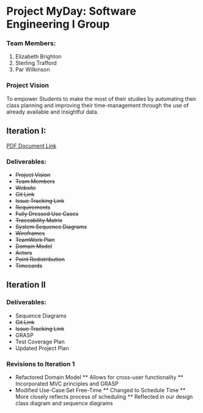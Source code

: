 # Project MyDay: Software Engineering I Group 

### Team Members:
1. Elizabeth Brighton
2. Sterling Trafford
3. Par Wilkinson

### Project Vision
To empower Students to make the most of their studies by automating their class planning and improving their time-management through the use of already available and insightful data.
## Iteration I:
[PDF Document Link](https://drive.google.com/open?id=1mVftZGB7TX9JWXMV7r9NRBDeQs4zTHNp)
### Deliverables:
 * ~~Project Vision~~
 * ~~Team Members~~
 * ~~Website~~
 * ~~Git Link~~
 * ~~Issue Tracking Link~~
 * ~~Requirements~~
 * ~~Fully Dressed Use Cases~~
 * ~~Traceability Matrix~~
 * ~~System Sequence Diagrams~~
 * ~~Wireframes~~
 * ~~TeamWork Plan~~
 * ~~Domain Model~~
 * ~~Actors~~
 * ~~Point Redistribution~~
 * ~~Timecards~~


## Iteration II

### Deliverables:
* Sequence Diagrams
* ~~Git Link~~
* ~~Issue Tracking Link~~
* GRASP
* Test Coverage Plan
* Updated Project Plan

### Revisions to Iteration 1
* Refactored Domain Model
** Allows for cross-user functionality
** Incorporated MVC principles and GRASP
* Modified Use-Case:Set Free-Time
** Changed to Schedule Time
** More closely reflects process of scheduling
** Reflected in our design class diagram and sequence diagrams






